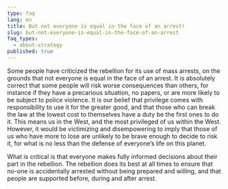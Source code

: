 ```yaml
---
type: faq
lang: en
title: But not everyone is equal in the face of an arrest!
slug: but-not-everyone-is-equal-in-the-face-of-an-arrest
faq_types:
  - about-strategy
published: true
---
```

Some people have criticized the rebellion for its use of mass arrests, on the grounds that not everyone is equal in the face of an arrest. It is absolutely correct that some people will risk worse consequences than others, for instance if they have a precarious situation, no papers, or are more likely to be subject to police violence. It is our belief that privilege comes with responsibility to use it for the greater good, and that those who can break the law at the lowest cost to themselves have a duty be the first ones to do it. This means us in the West, and the most privileged of us within the West. However, it would be victimizing and disempowering to imply that those of us who have more to lose are unlikely to be brave enough to decide to risk it, for what is no less than the defense of everyone’s life on this planet.

What is critical is that everyone makes fully informed decisions about their part in the rebellion. The rebellion does its best at all times to ensure that no-one is accidentally arrested without being prepared and willing, and that people are supported before, during and after arrest.
